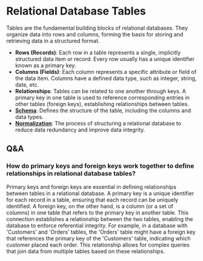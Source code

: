 # Relational Database Tables

Tables are the fundamental building blocks of relational databases. They organize data into rows and columns, forming
the basis for storing and retrieving data in a structured format.

- **Rows (Records)**: Each row in a table represents a single, implicitly structured data item or record. Every row
  usually has a unique identifier known as a primary key.
- **Columns (Fields)**: Each column represents a specific attribute or field of the data item. Columns have a defined
  data type, such as integer, string, date, etc.
- **Relationships**: Tables can be related to one another through keys. A primary key in one table is used to reference
  corresponding entries in other tables (foreign keys), establishing relationships between tables.
- **[Schema](schema.md)**: Defines the structure of the table, including the columns and data types.
- **[Normalization](normalization.md)**: The process of structuring a relational database to reduce data redundancy and improve data
  integrity.

## Q&A

### How do primary keys and foreign keys work together to define relationships in relational database tables?

Primary keys and foreign keys are essential in defining relationships between tables in a relational database. A
primary key is a unique identifier for each record in a table, ensuring that each record can be uniquely identified. A
foreign key, on the other hand, is a column (or a set of columns) in one table that refers to the primary key in another
table. This connection establishes a relationship between the two tables, enabling the database to enforce referential
integrity. For example, in a database with 'Customers' and 'Orders' tables, the 'Orders' table might have a foreign key
that references the primary key of the 'Customers' table, indicating which customer placed each order. This relationship
allows for complex queries that join data from multiple tables based on these relationships.